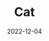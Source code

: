 ---
title: Cat
subtitle: 
layout: default
modal-id: 5
date: 2022-12-04
img: video
vid: IMG_4912.MP4
thumbnail: cat-thumbnail.png
alt: image-alt
description: Lorem ipsum dolor sit amet, usu cu alterum nominavi lobortis. At duo novum diceret. Tantas apeirian vix et, usu sanctus postulant inciderint ut, populo diceret necessitatibus in vim. Cu eum dicam feugiat noluisse.

---